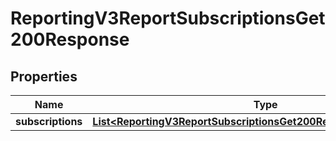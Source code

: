 
# ReportingV3ReportSubscriptionsGet200Response

## Properties
Name | Type | Description | Notes
------------ | ------------- | ------------- | -------------
**subscriptions** | [**List&lt;ReportingV3ReportSubscriptionsGet200ResponseSubscriptions&gt;**](ReportingV3ReportSubscriptionsGet200ResponseSubscriptions.md) |  |  [optional]




